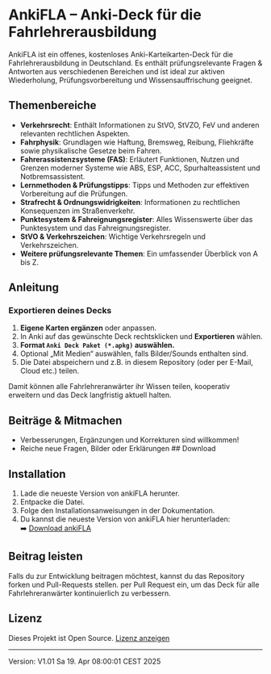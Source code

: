 # AnkiFLA – Anki-Deck für die Fahrlehrerausbildung

AnkiFLA ist ein offenes, kostenloses Anki-Karteikarten-Deck für die Fahrlehrerausbildung in Deutschland. Es enthält prüfungsrelevante Fragen & Antworten aus verschiedenen Bereichen und ist ideal zur aktiven Wiederholung, Prüfungsvorbereitung und Wissensauffrischung geeignet.

## Themenbereiche

- **Verkehrsrecht**: Enthält Informationen zu StVO, StVZO, FeV und anderen relevanten rechtlichen Aspekten.
- **Fahrphysik**: Grundlagen wie Haftung, Bremsweg, Reibung, Fliehkräfte sowie physikalische Gesetze beim Fahren.
- **Fahrerassistenzsysteme (FAS)**: Erläutert Funktionen, Nutzen und Grenzen moderner Systeme wie ABS, ESP, ACC, Spurhalteassistent und Notbremsassistent.
- **Lernmethoden & Prüfungstipps**: Tipps und Methoden zur effektiven Vorbereitung auf die Prüfungen.
- **Strafrecht & Ordnungswidrigkeiten**: Informationen zu rechtlichen Konsequenzen im Straßenverkehr.
- **Punktesystem & Fahreignungsregister**: Alles Wissenswerte über das Punktesystem und das Fahreignungsregister.
- **StVO & Verkehrszeichen**: Wichtige Verkehrsregeln und Verkehrszeichen.
- **Weitere prüfungsrelevante Themen**: Ein umfassender Überblick von A bis Z.

## Anleitung

### Exportieren deines Decks

1. **Eigene Karten ergänzen** oder anpassen.
2. In Anki auf das gewünschte Deck rechtsklicken und **Exportieren** wählen.
3. **Format `Anki Deck Paket (*.apkg)` auswählen.**
4. Optional „Mit Medien“ auswählen, falls Bilder/Sounds enthalten sind.
5. Die Datei abspeichern und z.B. in diesem Repository (oder per E-Mail, Cloud etc.) teilen.

Damit können alle Fahrlehreranwärter ihr Wissen teilen, kooperativ erweitern und das Deck langfristig aktuell halten.

## Beiträge & Mitmachen

- Verbesserungen, Ergänzungen und Korrekturen sind willkommen!
- Reiche neue Fragen, Bilder oder Erklärungen ## Download

## Installation

1. Lade die neueste Version von ankiFLA herunter.
2. Entpacke die Datei.
3. Folge den Installationsanweisungen in der Dokumentation.
4. Du kannst die neueste Version von ankiFLA hier herunterladen:  
➡️ [Download ankiFLA](https://github.com/Tuxplayers/ankiFLA/releases)

## Beitrag leisten

Falls du zur Entwicklung beitragen möchtest, kannst du das Repository forken und Pull-Requests stellen.
per Pull Request ein, um das Deck für alle Fahrlehreranwärter kontinuierlich zu verbessern.

## Lizenz

Dieses Projekt ist Open Source. [Lizenz anzeigen]([LICENSE](https://github.com/Tuxplayers/ankiFLA/wiki/License-MIT))

---

Version: V1.01
Sa 19. Apr 08:00:01 CEST 2025
